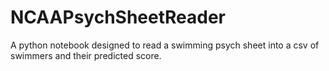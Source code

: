 # NCAAPsychSheetReader
A python notebook designed to read a swimming psych sheet into a csv of swimmers and their predicted score.
